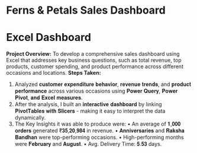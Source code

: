 # Ferns & Petals Sales Dashboard
# Excel Dashboard
**Project Overview:** To develop a comprehensive sales dashboard using Excel that addresses key business questions, such as total revenue, top products, 
                  customer spending, and product performance across different occasions and locations.
**Steps Taken:**
1) Analyzed 𝐜𝐮𝐬𝐭𝐨𝐦𝐞𝐫 𝐞𝐱𝐩𝐞𝐧𝐝𝐢𝐭𝐮𝐫𝐞 𝐛𝐞𝐡𝐚𝐯𝐢𝐨𝐫, 𝐫𝐞𝐯𝐞𝐧𝐮𝐞 𝐭𝐫𝐞𝐧𝐝𝐬, and 𝐩𝐫𝐨𝐝𝐮𝐜𝐭 𝐩𝐞𝐫𝐟𝐨𝐫𝐦𝐚𝐧𝐜𝐞 across various occasions using 𝐏𝐨𝐰𝐞𝐫 𝐐𝐮𝐞𝐫𝐲, 𝐏𝐨𝐰𝐞𝐫 𝐏𝐢𝐯𝐨𝐭, 𝐚𝐧𝐝 𝐄𝐱𝐜𝐞𝐥 𝐦𝐞𝐚𝐬𝐮𝐫𝐞𝐬.
2) After the analysis, I built an 𝐢𝐧𝐭𝐞𝐫𝐚𝐜𝐭𝐢𝐯𝐞 𝐝𝐚𝐬𝐡𝐛𝐨𝐚𝐫𝐝 by linking 𝐏𝐢𝐯𝐨𝐭𝐓𝐚𝐛𝐥𝐞𝐬 𝐰𝐢𝐭𝐡 𝐒𝐥𝐢𝐜𝐞𝐫𝐬 - making it easy to interpret the data dynamically.
3) The Key Insights it was able to produce were: 
    • An average of 𝟏,𝟎𝟎𝟎 𝐨𝐫𝐝𝐞𝐫𝐬 generated ₹𝟑𝟓,𝟐𝟎,𝟗𝟖𝟒 in revenue.
    • 𝐀𝐧𝐧𝐢𝐯𝐞𝐫𝐬𝐚𝐫𝐢𝐞𝐬 and 𝐑𝐚𝐤𝐬𝐡𝐚 𝐁𝐚𝐧𝐝𝐡𝐚𝐧 were top-performing occasions.
    • High-performing months were 𝐅𝐞𝐛𝐫𝐮𝐚𝐫𝐲 and 𝐀𝐮𝐠𝐮𝐬𝐭.
    • Avg. Delivery Time: 𝟓.𝟓𝟑 days.
   

